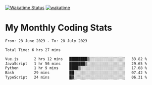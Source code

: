 [![Wakatime Status](https://github.com/noopurphalak/noopurphalak/workflows/wakatime-status-update/badge.svg)](https://github.com/noopurphalak/noopurphalak/actions/workflows/main.yml)
[![wakatime](https://wakatime.com/badge/user/80ace140-ef40-4fdd-b8ed-f3be3d2e1aea.svg)](https://wakatime.com/@80ace140-ef40-4fdd-b8ed-f3be3d2e1aea)

# My Monthly Coding Stats

<!--START_SECTION:waka-->

```txt
From: 28 June 2023 - To: 28 July 2023

Total Time: 6 hrs 27 mins

Vue.js       2 hrs 12 mins   ████████▒░░░░░░░░░░░░░░░░   33.82 %
JavaScript   1 hr 56 mins    ███████▒░░░░░░░░░░░░░░░░░   29.65 %
Python       1 hr 9 mins     ████▒░░░░░░░░░░░░░░░░░░░░   17.68 %
Bash         29 mins         ██░░░░░░░░░░░░░░░░░░░░░░░   07.42 %
TypeScript   24 mins         █▓░░░░░░░░░░░░░░░░░░░░░░░   06.31 %
```

<!--END_SECTION:waka-->
